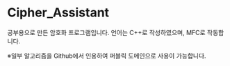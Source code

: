 # Cipher_Assistant

공부용으로 만든 암호화 프로그램입니다. 언어는 C++로 작성하였으며, MFC로 작동합니다.

※일부 알고리즘을 Github에서 인용하여 퍼블릭 도메인으로 사용이 가능합니다.
